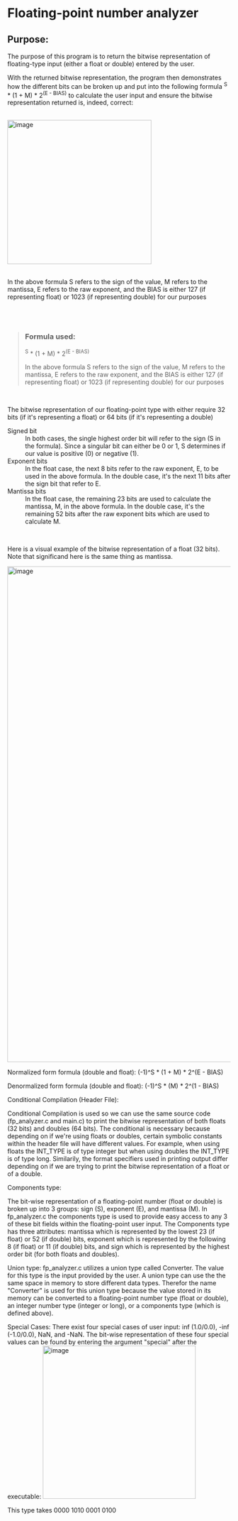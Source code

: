<h1> Floating-point number analyzer </h1>

<h2> Purpose: </h2>
<p> The purpose of this program is to return the bitwise representation of floating-type input (either a float or double) entered by the user. </p>

<p> With the returned bitwise representation, the program then demonstrates how the different bits can be broken up and put into the following formula <math> (-1)<sup>S</sup> * (1 + M) * 2<sup>(E - BIAS)</sup> </math>
to calculate the user input and ensure the bitwise representation returned is, indeed, correct: </p>
<br>
<img width="325" alt="image" src="https://github.com/varun-singh26/floating-point-number-analyzer/assets/149445092/89c26db0-c6f3-4680-816b-46459446db8f">
<br>
<br>
<p>In the above formula S refers to the sign of the value, M refers to the mantissa, E refers to the raw exponent, and the BIAS is either 127 (if representing float) or 
1023 (if representing double) for our purposes</p>
<br>
<br>


<blockquote> <h3> Formula used: </h3>
<math> (-1)<sup>S</sup> * (1 + M) * 2<sup>(E - BIAS)</sup> </math>
<br>
<p>In the above formula S refers to the sign of the value, M refers to the mantissa, E refers to the raw exponent, and the BIAS is either 127 (if representing float) or 
1023 (if representing double) for our purposes</p>
</blockquote>
<br>
<p> The bitwise representation of our floating-point type with either require 32 bits (if it's representing a float) or 64 bits (if it's representing a double) </p>

<dl>
<dt> Signed bit </dt>
  <dd> In both cases, the single highest order bit will refer to the sign (S in the formula). Since a singular bit can either be 0 or 1, S determines if our value is positive (0) or negative (1).     </dd>
<dt> Exponent bits </dt>
  <dd> In the float case, the next 8 bits refer to the raw exponent, E, to be used in the above formula. In the double case, it's the next 11 bits after the sign bit that refer to E. </dd>
<dt> Mantissa bits </dt>
  <dd> In the float case, the remaining 23 bits are used to calculate the mantissa, M, in the above formula. In the double case, it's the remaining 52 bits after the raw exponent bits which are used to calculate M. </dd>
</dl>
<br>
<p> Here is a visual example of the bitwise representation of a float (32 bits). Note that significand here is the same thing as mantissa.</p>
<img width="1117" alt="image" src="https://github.com/varun-singh26/floating-point-number-analyzer/assets/149445092/15684853-9aa8-45d9-887d-99692e5e57a3">
<br>

Normalized form formula (double and float):
  (-1)^S * (1 + M) * 2^(E - BIAS)


Denormalized form formula (double and float):
  (-1)^S * (M) * 2^(1 - BIAS)

  Conditional Compilation (Header File):

  Conditional Compilation is used so we can use the same source code (fp_analyzer.c and main.c) to print the bitwise representation of both
  floats (32 bits) and doubles (64 bits). The conditional is necessary because depending on if we're using floats or doubles, certain symbolic constants
  within the header file will have different values. For example, when using floats the INT_TYPE is of type integer but when using doubles the INT_TYPE is of type long. 
  Similarily, the format specifiers used in printing output differ depending on if we are trying to print the bitwise representation of a float or of a double. 

 Components type:
 
  The bit-wise representation of a floating-point number (float or double) is broken up into 3 groups: sign (S), exponent (E), and mantissa (M).
  In fp_analyzer.c the components type is used to provide easy access to any 3 of these bit fields within the floating-point user input. The Components type has three
  attributes: mantissa which is represented by the lowest 23 (if float) or 52 (if double) bits, exponent which is represented by the following
  8 (if float) or 11 (if double) bits, and sign which is represented by the highest order bit (for both floats and doubles). 

  
  Union type:
  fp_analyzer.c utilizes a union type called Converter. The value for this type is the input provided by the user. 
  A union type can use the the same space in memory to store different data types. Therefor the name "Converter" is used for this union type 
  because the value stored in its memory can be converted to a floating-point number type (float or double), an integer number type (integer or long), or
  a components type (which is defined above).


  Special Cases:
  There exist four special cases of user input: inf (1.0/0.0), -inf (-1.0/0.0), NaN, and -NaN.
  The bit-wise representation of these four special values can be found by entering the argument "special" after the executable:
  <img width="345" alt="image" src="https://github.com/varun-singh26/floating-point-number-analyzer/assets/149445092/d47b49fb-59a4-4ede-90cf-ae8e61eeacd6">

  

  
  
  
  
  
  
  
  
  
  
  
  
  
  This type takes 0000 1010
  0001 0100

